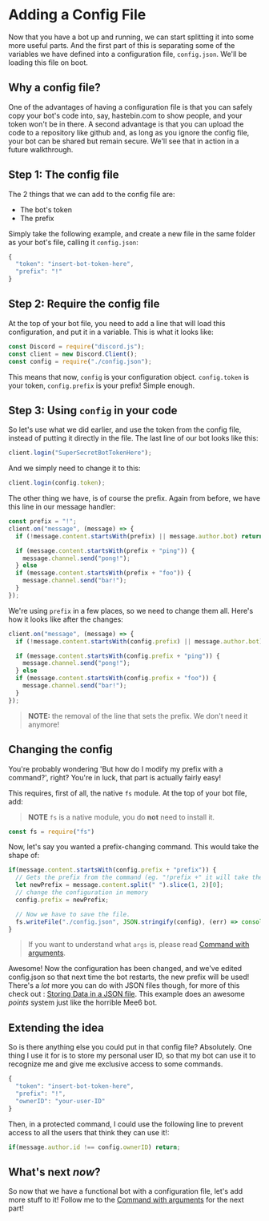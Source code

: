 # Adding a Config File

Now that you have a bot up and running, we can start splitting it into some more useful parts. And the first part of this is separating some of the variables we have defined into a configuration file, `config.json`. We'll be loading this file on boot.

## Why a config file?

One of the advantages of having a configuration file is that you can safely copy your bot's code into, say, hastebin.com to show people, and your token won't be in there. A second advantage is that you can upload the code to a repository like github and, as long as you ignore the config file, your bot can be shared but remain secure. We'll see that in action in a future walkthrough.

## Step 1: The config file

The 2 things that we can add to the config file are:

* The bot's token
* The prefix

Simply take the following example, and create a new file in the same folder as your bot's file, calling it `config.json`:

```javascript
{
  "token": "insert-bot-token-here",
  "prefix": "!"
}
```

## Step 2: Require the config file

At the top of your bot file, you need to add a line that will load this configuration, and put it in a variable. This is what it looks like:

```javascript
const Discord = require("discord.js");
const client = new Discord.Client();
const config = require("./config.json");
```

This means that now, `config` is your configuration object. `config.token` is your token, `config.prefix` is your prefix! Simple enough.

## Step 3: Using `config` in your code

So let's use what we did earlier, and use the token from the config file, instead of putting it directly in the file. The last line of our bot looks like this:

```javascript
client.login("SuperSecretBotTokenHere");
```

And we simply need to change it to this:

```javascript
client.login(config.token);
```

The other thing we have, is of course the prefix. Again from before, we have this line in our message handler:

```javascript
const prefix = "!";
client.on("message", (message) => {
  if (!message.content.startsWith(prefix) || message.author.bot) return;

  if (message.content.startsWith(prefix + "ping")) {
    message.channel.send("pong!");
  } else
  if (message.content.startsWith(prefix + "foo")) {
    message.channel.send("bar!");
  }
});
```

We're using `prefix` in a few places, so we need to change them all. Here's how it looks like after the changes:

```javascript
client.on("message", (message) => {
  if (!message.content.startsWith(config.prefix) || message.author.bot) return;

  if (message.content.startsWith(config.prefix + "ping")) {
    message.channel.send("pong!");
  } else
  if (message.content.startsWith(config.prefix + "foo")) {
    message.channel.send("bar!");
  }
});
```

> **NOTE:** the removal of the line that sets the prefix. We don't need it anymore!

## Changing the config

You're probably wondering 'But how do I modify my prefix with a command?', right? You're in luck, that part is actually fairly easy!

This requires, first of all, the native `fs` module. At the top of your bot file, add:

> **NOTE** `fs` is a native module, you do **not** need to install it.

```javascript
const fs = require("fs")
```

Now, let's say you wanted a prefix-changing command. This would take the shape of:

```javascript
if(message.content.startsWith(config.prefix + "prefix")) {
  // Gets the prefix from the command (eg. "!prefix +" it will take the "+" from it)
  let newPrefix = message.content.split(" ").slice(1, 2)[0];
  // change the configuration in memory
  config.prefix = newPrefix;

  // Now we have to save the file.
  fs.writeFile("./config.json", JSON.stringify(config), (err) => console.error);
}
```

> If you want to understand what `args` is, please read [Command with arguments](command-with-arguments.md).

Awesome! Now the configuration has been changed, and we've edited config.json so that next time the bot restarts, the new prefix will be used! There's a _lot_ more you can do with JSON files though, for more of this check out : [Storing Data in a JSON file](../coding-guides/json-based-points-system.md). This example does an awesome _points_ system just like the horrible Mee6 bot.

## Extending the idea

So is there anything else you could put in that config file? Absolutely. One thing I use it for is to store my personal user ID, so that my bot can use it to recognize me and give me exclusive access to some commands.

```javascript
{
  "token": "insert-bot-token-here",
  "prefix": "!",
  "ownerID": "your-user-ID"
}
```

Then, in a protected command, I could use the following line to prevent access to all the users that think they can use it!:

```javascript
if(message.author.id !== config.ownerID) return;
```

## What's next _now_?

So now that we have a functional bot with a configuration file, let's add more stuff to it! Follow me to the [Command with arguments](command-with-arguments.md) for the next part!

